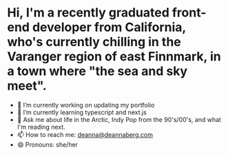 <h1>Hi, I'm a recently graduated front-end developer from California, who's currently chilling in the Varanger region of east Finnmark, in a town where "the sea and sky meet".</h1>

- 🔭 I’m currently working on updating my portfolio
- 🌱 I’m currently learning typescript and next.js
- 💬 Ask me about life in the Arctic, Indy Pop from the 90's/00's, and what I'm reading next.
- 📫 How to reach me: deanna@deannaberg.com
- 😄 Pronouns: she/her
